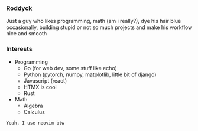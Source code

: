 ### Roddyck

Just a guy who likes programming, math (am i really?), dye his hair blue occasionally, building stupid
or not so much projects and make his workflow nice and smooth

### Interests
* Programming
  * Go (for web dev, some stuff like echo)
  * Python (pytorch, numpy, matplotlib, little bit of django)
  * Javascript (react)
  * HTMX is cool
  * Rust
* Math
  * Algebra
  * Calculus
 
```
Yeah, I use neovim btw
```
